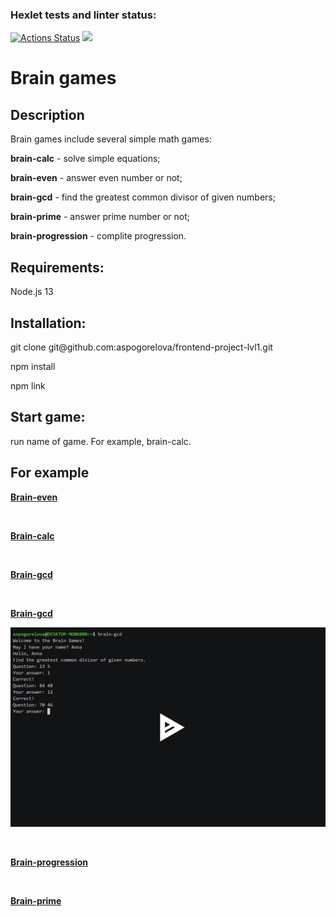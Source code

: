 ### Hexlet tests and linter status:
[![Actions Status](https://github.com/MissAnnwithredcat/frontend-project-lvl1/workflows/hexlet-check/badge.svg)](https://github.com/MissAnnwithredcat/frontend-project-lvl1/actions)
<a href="https://codeclimate.com/github/aspogorelova/frontend-project-lvl1/maintainability"><img src="https://api.codeclimate.com/v1/badges/f1ef7b3c0b56583a57cf/maintainability" /></a>

<h1>Brain games</h1>

<h2>Description</h2>
<p>Brain games include several simple math games:</p>
<p><strong>brain-calc</strong> - solve simple equations;</p>
<p><strong>brain-even</strong> - answer even number or not;</p>
<p><strong>brain-gcd</strong> - find the greatest common divisor of given numbers;</p>
<p><strong>brain-prime</strong> - answer prime number or not;</p>
<p><strong>brain-progression</strong> - complite progression.</p> 

<h2>Requirements:</h2>

<p>Node.js 13</p>

<h2>Installation:</h2> 

<p>git clone git@github.com:aspogorelova/frontend-project-lvl1.git</p>
<p>npm install</p>
<p>npm link</p>

<h2>Start game:</h2>

<p>run name of game. For example, brain-calc.</p>

<h2>For example</h2>

<p><strong><a href="https://asciinema.org/a/RiQ3lA6B4w283NSjT7wWK6orV">Brain-even</a></strong></p>
<p><a href="https://asciinema.org/a/RiQ3lA6B4w283NSjT7wWK6orV"></a></p>
<br>
<p><strong><a href="https://asciinema.org/a/azlchg0xpJThjQTuDj77K4CCH">Brain-calc</a></strong></p>
<p><a href="https://asciinema.org/a/azlchg0xpJThjQTuDj77K4CCH"></a></p>
<br>
<p><strong><a href="https://asciinema.org/a/2dIUMB82UFnvryuV3DJHoyI4h">Brain-gcd</a></strong></p>
<p><a href="https://asciinema.org/a/2dIUMB82UFnvryuV3DJHoyI4h"></a></p>
<br>
<p><strong><a href="https://asciinema.org/a/2dIUMB82UFnvryuV3DJHoyI4h">Brain-gcd</a></strong></p>
<p><a href="https://asciinema.org/a/2dIUMB82UFnvryuV3DJHoyI4h"><img src="/image/brain-gcd.jpg"></a></p>
<br>
<p><strong><a href="https://asciinema.org/a/bNKU4FjJshnJyuxuAdTgvb8C5">Brain-progression</a></strong></p>
<p><a href="https://asciinema.org/a/bNKU4FjJshnJyuxuAdTgvb8C5"></a></p>
<br>
<p><strong><a href="https://asciinema.org/a/QduGPxyCCGJ8GO9AK8OlFt6ZU">Brain-prime</a></strong></p>
<p><a href="https://asciinema.org/a/QduGPxyCCGJ8GO9AK8OlFt6ZU"></a></p>